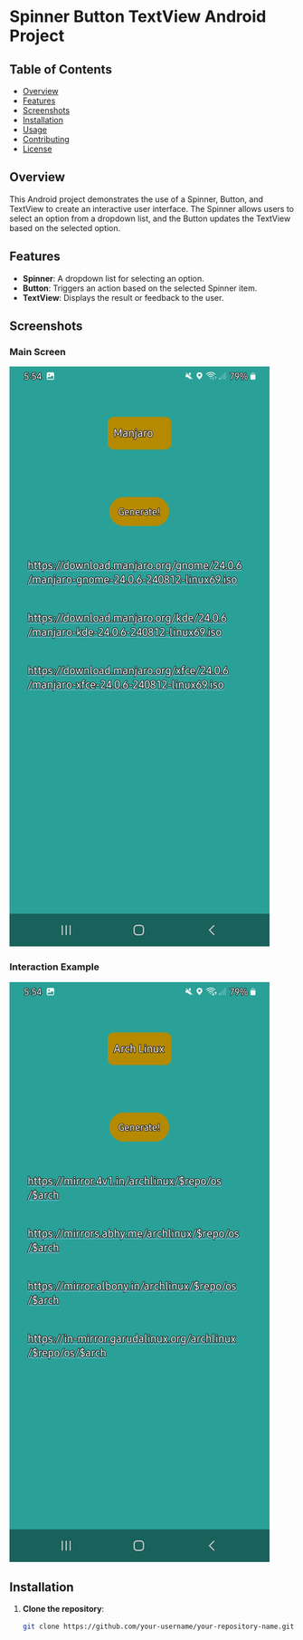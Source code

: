 # Spinner Button TextView Android Project


## Table of Contents
- [Overview](#overview)
- [Features](#features)
- [Screenshots](#screenshots)
- [Installation](#installation)
- [Usage](#usage)
- [Contributing](#contributing)
- [License](#license)

## Overview

This Android project demonstrates the use of a Spinner, Button, and TextView to create an interactive user interface. The Spinner allows users to select an option from a dropdown list, and the Button updates the TextView based on the selected option.

## Features

- **Spinner**: A dropdown list for selecting an option.
- **Button**: Triggers an action based on the selected Spinner item.
- **TextView**: Displays the result or feedback to the user.

## Screenshots

### Main Screen
![Main Screen](screenshot1.jpg)

### Interaction Example
![Interaction Example](screenshot2.jpg)

## Installation

1. **Clone the repository**:
   ```bash
   git clone https://github.com/your-username/your-repository-name.git
